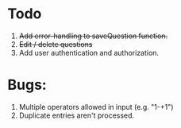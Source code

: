 # Todo
1. ~~Add error-handling to saveQuestion function.~~
2. ~~Edit / delete questions~~
3. Add user authentication and authorization.

# Bugs:
1. Multiple operators allowed in input (e.g. "1-+1")
2. Duplicate entries aren't processed.
